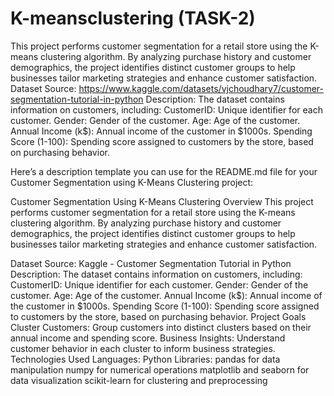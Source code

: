 # K-meansclustering (TASK-2)
This project performs customer segmentation for a retail store using the K-means clustering algorithm. By analyzing purchase history and customer demographics, the project identifies distinct customer groups to help businesses tailor marketing strategies and enhance customer satisfaction.
Dataset
Source: https://www.kaggle.com/datasets/vjchoudhary7/customer-segmentation-tutorial-in-python
Description:
The dataset contains information on customers, including:
CustomerID: Unique identifier for each customer.
Gender: Gender of the customer.
Age: Age of the customer.
Annual Income (k$): Annual income of the customer in $1000s.
Spending Score (1-100): Spending score assigned to customers by the store, based on purchasing behavior.

Here’s a description template you can use for the README.md file for your Customer Segmentation using K-Means Clustering project:

Customer Segmentation Using K-Means Clustering
Overview
This project performs customer segmentation for a retail store using the K-means clustering algorithm. By analyzing purchase history and customer demographics, the project identifies distinct customer groups to help businesses tailor marketing strategies and enhance customer satisfaction.

Dataset
Source: Kaggle - Customer Segmentation Tutorial in Python
Description:
The dataset contains information on customers, including:
CustomerID: Unique identifier for each customer.
Gender: Gender of the customer.
Age: Age of the customer.
Annual Income (k$): Annual income of the customer in $1000s.
Spending Score (1-100): Spending score assigned to customers by the store, based on purchasing behavior.
Project Goals
Cluster Customers: Group customers into distinct clusters based on their annual income and spending score.
Business Insights: Understand customer behavior in each cluster to inform business strategies.
Technologies Used
Languages: Python
Libraries:
pandas for data manipulation
numpy for numerical operations
matplotlib and seaborn for data visualization
scikit-learn for clustering and preprocessing
